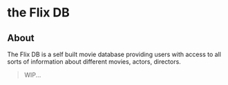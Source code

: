 # the Flix DB

## About

The Flix DB is a self built movie database providing users with access to all sorts of information about different
movies, actors, directors.

> WIP...